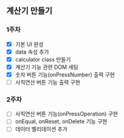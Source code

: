 ## 계산기 만들기 

### 1주차
- [x] 기본 UI 완성
- [x] data 속성 추가
- [x] calculator class 만들기
- [x] 계산기 기능 관련 DOM 세팅
- [x] 숫자 버튼 기능(onPressNumber) 출력 구현
- [ ] 사칙연산 버튼 기능 출력 구현

### 2주차
- [ ] 사칙연산 버튼 기능(onPressOperation) 구현
- [ ] onEqual, onReset, onDelete 기능 구현
- [ ] 데이터 벨리데이션 추가
